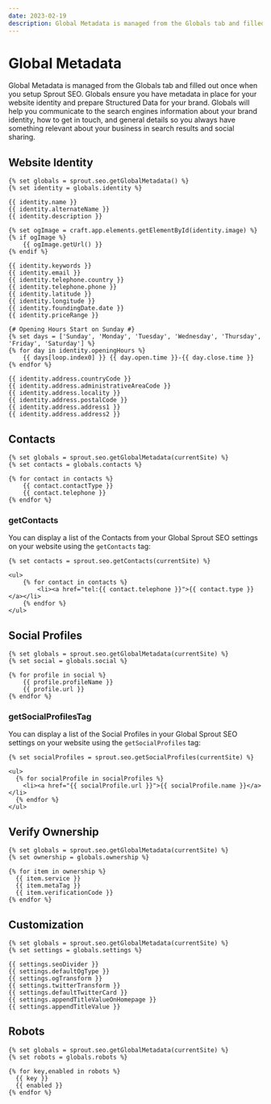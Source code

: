 ```yaml
---
date: 2023-02-19
description: Global Metadata is managed from the Globals tab and filled out once when you setup Sprout SEO. Globals ensure you have metadata in place for your website identity and prepare Structured Data for your brand.
---
```


# Global Metadata

Global Metadata is managed from the Globals tab and filled out once when you setup Sprout SEO. Globals ensure you have metadata in place for your website identity and prepare Structured Data for your brand. Globals will help you communicate to the search engines information about your brand identity, how to get in touch, and general details so you always have something relevant about your business in search results and social sharing.

## Website Identity

``` twig
{% set globals = sprout.seo.getGlobalMetadata() %}
{% set identity = globals.identity %}

{{ identity.name }}
{{ identity.alternateName }}
{{ identity.description }}

{% set ogImage = craft.app.elements.getElementById(identity.image) %}
{% if ogImage %}
    {{ ogImage.getUrl() }}
{% endif %}

{{ identity.keywords }}
{{ identity.email }}
{{ identity.telephone.country }}
{{ identity.telephone.phone }}
{{ identity.latitude }}
{{ identity.longitude }}
{{ identity.foundingDate.date }}
{{ identity.priceRange }}

{# Opening Hours Start on Sunday #}
{% set days = ['Sunday', 'Monday', 'Tuesday', 'Wednesday', 'Thursday', 'Friday', 'Saturday'] %}
{% for day in identity.openingHours %}
    {{ days[loop.index0] }} {{ day.open.time }}-{{ day.close.time }}
{% endfor %}

{{ identity.address.countryCode }}
{{ identity.address.administrativeAreaCode }}
{{ identity.address.locality }}
{{ identity.address.postalCode }}
{{ identity.address.address1 }}
{{ identity.address.address2 }}
```

## Contacts

``` twig
{% set globals = sprout.seo.getGlobalMetadata(currentSite) %}
{% set contacts = globals.contacts %}

{% for contact in contacts %}
    {{ contact.contactType }}
    {{ contact.telephone }}
{% endfor %}
```

### getContacts

You can display a list of the Contacts from your Global Sprout SEO settings on your website using the `getContacts` tag:

``` twig
{% set contacts = sprout.seo.getContacts(currentSite) %}

<ul>
    {% for contact in contacts %}
        <li><a href="tel:{{ contact.telephone }}">{{ contact.type }}</a></li>
    {% endfor %}
</ul>
```

## Social Profiles

``` twig
{% set globals = sprout.seo.getGlobalMetadata(currentSite) %}
{% set social = globals.social %}

{% for profile in social %}
    {{ profile.profileName }}
    {{ profile.url }}
{% endfor %}
```

### getSocialProfilesTag

You can display a list of the Social Profiles in your Global Sprout SEO settings on your website using the `getSocialProfiles` tag:

``` twig
{% set socialProfiles = sprout.seo.getSocialProfiles(currentSite) %}

<ul>
  {% for socialProfile in socialProfiles %}
    <li><a href="{{ socialProfile.url }}">{{ socialProfile.name }}</a></li>
  {% endfor %}
</ul>
```

## Verify Ownership

``` twig
{% set globals = sprout.seo.getGlobalMetadata(currentSite) %}
{% set ownership = globals.ownership %}

{% for item in ownership %}
  {{ item.service }}
  {{ item.metaTag }}
  {{ item.verificationCode }}
{% endfor %}
```

## Customization

``` twig
{% set globals = sprout.seo.getGlobalMetadata(currentSite) %}
{% set settings = globals.settings %}

{{ settings.seoDivider }}
{{ settings.defaultOgType }}
{{ settings.ogTransform }}
{{ settings.twitterTransform }}
{{ settings.defaultTwitterCard }}
{{ settings.appendTitleValueOnHomepage }}
{{ settings.appendTitleValue }}
```

## Robots

``` twig
{% set globals = sprout.seo.getGlobalMetadata(currentSite) %}
{% set robots = globals.robots %}

{% for key,enabled in robots %}
  {{ key }}
  {{ enabled }}
{% endfor %}
```
